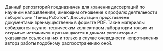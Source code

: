 Данный репозиторий предназначен для хранения диссертаций по научным направлениям, имеющим отношение к профилю деятельности лаборатории "Танец Роботов". Диссертации представлены документами преимущественно в формате PDF. Такие материалы собираются научно-техническим коллективом лаборатории только из открытых источников и размещаются в данном репозитории с указанием ссылок на них и только в случае очевидности непротивления автора работы подобному распространению оной.
